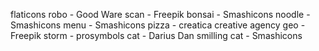 flaticons
	robo - Good Ware
	scan - Freepik
	bonsai - Smashicons
	noodle - Smashicons
	menu - Smashicons
	pizza - creatica creative agency
	geo - Freepik
	storm - prosymbols
	cat -  Darius Dan
	smilling cat - Smashicons